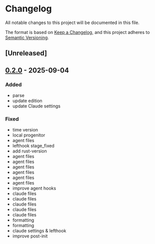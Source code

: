 # Changelog

All notable changes to this project will be documented in this file.

The format is based on [Keep a Changelog](https://keepachangelog.com/en/1.0.0/),
and this project adheres to [Semantic Versioning](https://semver.org/spec/v2.0.0.html).

## [Unreleased]

## [0.2.0](https://github.com/DenisGorbachev/coda-api/compare/v0.1.0...v0.2.0) - 2025-09-04

### Added

- parse
- update edition
- update Claude settings

### Fixed

- time version
- local progenitor
- agent files
- lefthook stage_fixed
- add rust-version
- agent files
- agent files
- agent files
- agent files
- agent files
- agent files
- improve agent hooks
- claude files
- claude files
- claude files
- claude files
- claude files
- formatting
- formatting
- claude settings & lefthook
- improve post-init
